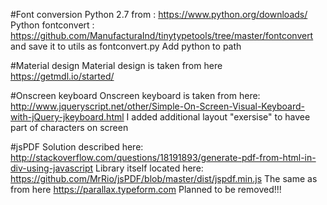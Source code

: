 #Font conversion
Python 2.7 from : https://www.python.org/downloads/
Python fontconvert : https://github.com/ManufacturaInd/tinytypetools/tree/master/fontconvert
and save it to utils as fontconvert.py
Add python to path

#Material design
Material design is taken from here
https://getmdl.io/started/

#Onscreen keyboard
Onscreen keyboard is taken from here:
http://www.jqueryscript.net/other/Simple-On-Screen-Visual-Keyboard-with-jQuery-jkeyboard.html
I added additional layout "exersise" to havee part of characters on screen

#jsPDF
Solution described here:
http://stackoverflow.com/questions/18191893/generate-pdf-from-html-in-div-using-javascript
Library itself located here: https://github.com/MrRio/jsPDF/blob/master/dist/jspdf.min.js
The same as from here https://parallax.typeform.com
Planned to be removed!!!


